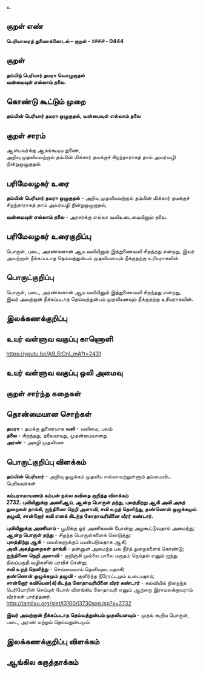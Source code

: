 உ

## குறள் எண் 

**பெரியாரைத் துணைக்கோடல் – குறள் - ௦௪௪௪ - 0444**  

## குறள் 

**தம்மிற் பெரியார் தமரா வொழுகுதல்  
வன்மையுள் எல்லாம் தலை.**

## கொண்டு கூட்டும் முறை

**தம்மின் பெரியார் தமரா ஒழுகுதல், வன்மையுள் எல்லாம் தலை**

## குறள் சாரம் 

ஆள்பவர்க்கு ஆகக்கூடிய துணை,  
அறிவு முதலியவற்றால் தம்மின் மிக்கார் தமக்குச் சிறந்தாராகத் தாம் அவர்வழி நின்றுஒழுகுதல்.  

## பரிமேலழகர் உரை

**தம்மின் பெரியார் தமரா ஒழுகுதல்** - அறிவு முதலியவற்றால் தம்மின் மிக்கார் தமக்குச் சிறந்தாராகத் தாம் அவர்வழி நின்றுஒழுகுதல்,  

**வன்மையுள் எல்லாம் தலை** - அரசர்க்கு எல்லா வலிஉடைமையினும் தலை.

## பரிமேலழகர் உரைகுறிப்பு   

பொருள், படை, அரண்களான் ஆய வலியினும் இத்துணைவலி சிறந்தது என்றது, இவர் அவற்றான் நீக்கப்படாத தெய்வத்துன்பம் முதலியனவும் நீக்குதற்கு உரியராகலின்.    

## பொருட்குறிப்பு 

பொருள், படை, அரண்களான் ஆய வலியினும் இத்துணைவலி சிறந்தது என்றது,  
இவர் அவற்றான் நீக்கப்படாத தெய்வத்துன்பம் முதலியனவும் நீக்குதற்கு உரியராகலின்.   

## இலக்கணக்குறிப்பு  


## உயர் வள்ளுவ வகுப்பு காணொளி

https://youtu.be/A9_5tOnI_mA?t=2431

## உயர் வள்ளுவ வகுப்பு ஒலி அமைவு 

 
## குறள் சார்ந்த கதைகள் 


## தொன்மையான சொற்கள்  

**தமரா** - தமக்கு துணையாக 
**வலி** - வலிமை, பலம்   
**தலை** - சிறந்தது, தலையாயது, முதன்மையானது  
**அரண்** - அகழி முதலியன

## பொருட்குறிப்பு விளக்கம்

**தம்மின் பெரியார்** -   அறிவு ஒழுக்கம் முதலிய எல்லாவற்றுள்ளும் தம்மைவிட பெரியவர்கள்    

**கம்பராமாயணம் கம்பன் நல்ல கவிதை குறித்த விளக்கம்**      
**2732.	புவியினுக்கு அணிஆய், ஆன்ற பொருள்
     தந்து, புலத்திற்று ஆகி
அவி அகத் துறைகள் தாங்கி,
     ஐந்திணை நெறி அளாவி,
சவி உறத் தெளிந்து, தண்ணென்
     ஒழுக்கமும் தழுவி, சான்றோர்
கவி எனக் கிடந்த கோதாவரியினை
     வீரர் கண்டார்.**  
     
**புவியினுக்கு அணியாய்** - பூமிக்கு ஓர் அணிகலன் போன்று அழகூட்டுவதாய் அமைந்து;   
**ஆன்ற பொருள் தந்து** - சிறந்த பொருள்களைக் கொடுத்து;   
**புலத்திற்று ஆகி** - வயல்களுக்குப் பயன்படுவதாக ஆகி;   
**அவி அகத்துறைகள் தாங்கி** - தன்னுள் அமைந்த பல நீர்த் துறைகளைக் கொண்டு;   
**ஐந்திணை நெறி அளாவி** - குறிஞ்சி முல்லை பாலை மருதம் நெய்தல் எனும் ஐந்து நிலப்பகுதி வழிகளில் பரவிச்
சென்று;      
**சவி உறத் தெளிந்து** - செவ்வையாய் தெளிவுடையதாகி;  
**தண்ணென் ஒழுக்கமும் தழுவி** - குளிர்ந்த நீரோட்டமும் உடையதாய்;  
**சான்றோர் கவியென(க்)கிடந்த கோதாவரியினை வீரர் கண்டார்** - கல்வியில் நிறைந்த பெரியோரின் செய்யுள் போல் விளங்கிய கோதாவரி எனும் ஆற்றை இராமலக்குவராம் வீரர்கள் பார்த்தனர்.  
http://tamilvu.org/slet/l3100/l3730sog.jsp?x=2732  

**இவர் அவற்றான் நீக்கப்படாத தெய்வத்துன்பம் முதலியனவும்** - முதல் கூறிய பொருள், படை, அரண் மற்றும் தெய்வதுன்பமும் 

## இலக்கணக்குறிப்பு விளக்கம்


## ஆங்கில கருத்தாக்கம் 


